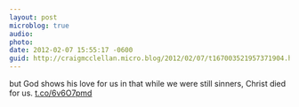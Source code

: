 ```yaml
---
layout: post
microblog: true
audio: 
photo: 
date: 2012-02-07 15:55:17 -0600
guid: http://craigmcclellan.micro.blog/2012/02/07/t167003521957371904.html
---
```

but God shows his love for us in that while we were still sinners, Christ died for us. [t.co/6v6O7pmd](http://t.co/6v6O7pmd)
